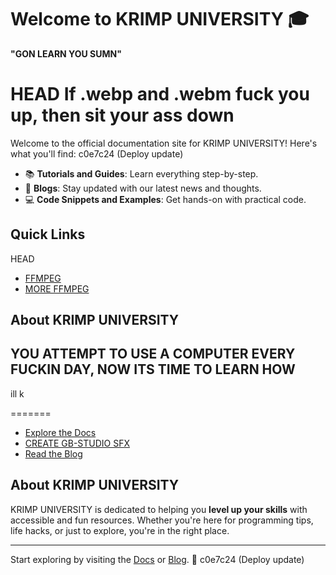 # Welcome to KRIMP UNIVERSITY 🎓

 **"GON LEARN YOU SUMN"**

 HEAD
If .webp and .webm fuck you up, then sit your ass down
=======
Welcome to the official documentation site for KRIMP UNIVERSITY! Here's what you'll find:
 c0e7c24 (Deploy update)

- 📚 **Tutorials and Guides**: Learn everything step-by-step.
- 📝 **Blogs**: Stay updated with our latest news and thoughts.
- 💻 **Code Snippets and Examples**: Get hands-on with practical code.

## Quick Links

 HEAD
- [FFMPEG](https://colortelevision.github.io/kfu/docs/FFMPEG/TBO)
- [MORE FFMPEG](https://colortelevision.github.io/kfu/docs/FFMPEG/more)

## About KRIMP UNIVERSITY

YOU **ATTEMPT** TO USE A COMPUTER EVERY FUCKIN DAY,
NOW ITS TIME TO LEARN HOW
---
ill k

=======
- [Explore the Docs](https://colortelevision.github.io/kfu/docs/FFMPEG/TBO)
- [CREATE GB-STUDIO SFX](https://colortelevision.github.io/kfu/docs/gbs-wavs)
- [Read the Blog](https://colortelevision.github.io/kfu/blog)

## About KRIMP UNIVERSITY

KRIMP UNIVERSITY is dedicated to helping you **level up your skills** with accessible and fun resources. Whether you're here for programming tips, life hacks, or just to explore, you're in the right place.

---

Start exploring by visiting the [Docs](/docs/intro) or [Blog](/blog). 🎉
 c0e7c24 (Deploy update)
